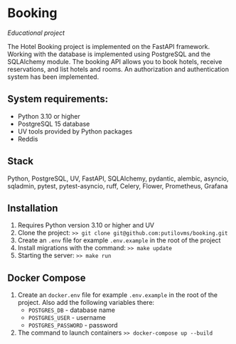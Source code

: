 # Booking
*Educational project*

The Hotel Booking project is implemented on the FastAPI framework. Working with the database is implemented using PostgreSQL and the SQLAlchemy module. The booking API allows you to book hotels, receive reservations, and list hotels and rooms. An authorization and authentication system has been implemented.

## System requirements:

* Python 3.10 or higher
* PostgreSQL 15 database
* UV tools provided by Python packages
* Reddis

## Stack

Python, PostgreSQL, UV, FastAPI, SQLAlchemy, pydantic, alembic, asyncio, sqladmin, pytest, pytest-asyncio, ruff, Celery, Flower, Prometheus, Grafana

## Installation

1. Requires Python version 3.10 or higher and UV
2. Clone the project: `>> git clone git@github.com:putilovms/booking.git`
3. Create an `.env` file for example `.env.example` in the root of the project
4. Install migrations with the command: `>> make update`
5. Starting the server: `>> make run`

## Docker Compose

1. Create an `docker.env` file for example `.env.example` in the root of the project. Also add the following variables there:
   * `POSTGRES_DB` - database name
   * `POSTGRES_USER` - username
   * `POSTGRES_PASSWORD` - password
2. The command to launch containers `>> docker-compose up --build`
